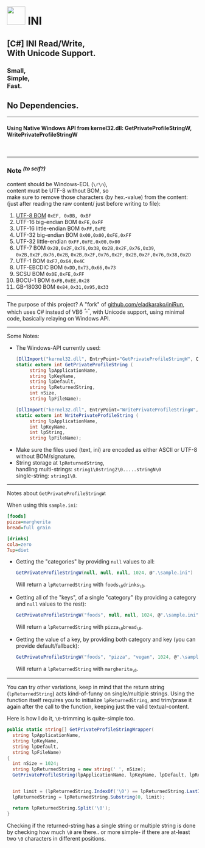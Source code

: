 <h1><img width="48" height="48" alt="" src="ini/icon.ico"/> INI</h1>
<h2>[C#] INI Read/Write,<br/>With Unicode Support.</h2>
<h3>Small, <br/>Simple, <br/>Fast.</h3>
<h2>No Dependencies.</h2>
<hr/>
<h4>Using Native Windows API from kernel32.dll: GetPrivateProfileStringW, WritePrivateProfileStringW</h4>

<br/>
<hr/>

<h3>Note <sup><em>(to self?)</em></sup></h3>
content should be Windows-EOL (<code>\r\n</code>), <br/>
content must be UTF-8 without BOM, so <br/>
make sure to remove those characters (by hex.-value) from the content: <br/>
(just after reading the raw content/ just before writing to file):
<ol>
<li>
<a href="https://en.wikipedia.org/wiki/Byte_order_mark">UTF-8 BOM</a> <code>0xEF, 0xBB, 0xBF</code>
</li>
<li>
UTF-16 big-endian BOM <code>0xFE,0xFF</code>
</li>
<li>
UTF-16 little-endian BOM <code>0xFF,0xFE</code>
</li>
<li>
UTF-32 big-endian BOM <code>0x00,0x00,0xFE,0xFF</code>
</li>
<li>
UTF-32 little-endian <code>0xFF,0xFE,0x00,0x00</code>
</li>
<li>
UTF-7 BOM <code>0x2B,0x2F,0x76,0x38</code>, <code>0x2B,0x2F,0x76,0x39</code>, <code>0x2B,0x2F,0x76,0x2B</code>, <code>0x2B,0x2F,0x76,0x2F</code>, <code>0x2B,0x2F,0x76,0x38,0x2D</code>
</li>
<li>
UTF-1 BOM <code>0xF7,0x64,0x4C</code>
</li>
<li>
UTF-EBCDIC BOM <code>0xDD,0x73,0x66,0x73</code>
</li>
<li>
SCSU BOM <code>0x0E,0xFE,0xFF</code>
</li>
<li>
BOCU-1 BOM <code>0xFB,0xEE,0x28</code>
</li>
<li>
GB-18030 BOM <code>0x84,0x31,0x95,0x33</code> 
</li>
</ol>

<hr/>

The purpose of this project?
A "fork" of <a href="https://github.com/eladkarako/iniRun/">github.com/eladkarako/iniRun</a>,<br/>
which uses C# instead of VB6 <sup><em>^_^</em></sup>, with Unicode support, using minimal code, basically relaying on Windows API.

<hr/>
Some Notes:


<ul>
<li>The Windows-API currently used:

```c#
[DllImport("kernel32.dll", EntryPoint="GetPrivateProfileStringW", CharSet=CharSet.Unicode)]
static extern int GetPrivateProfileString ( 
	 string lpApplicationName,
	 string lpKeyName,
	 string lpDefault,
	 string lpReturnedString,
	 int nSize,
	 string lpFileName);

[DllImport("kernel32.dll", EntryPoint="WritePrivateProfileStringW", CharSet=CharSet.Unicode)]
static extern int WritePrivateProfileString ( 
	 string lpApplicationName,
	 int lpKeyName,
	 int lpString,
	 string lpFileName);
```

</li>
<li>
Make sure the files used (text, ini) are encoded as either ASCII or UTF-8 without BOM/signature.
</li>
<li>
String storage at <code>lpReturnedString</code>,<br/>
handling multi-strings: <code>string1\0string2\0.....stringN\0</code><br/>
single-string: <code>string1\0</code>.
</li>
</ul>

<hr/>

Notes about <code>GetPrivateProfileStringW</code>:

When using this <code>sample.ini</code>:

```ini
[foods]
pizza=margherita
bread=full grain

[drinks]
cola=zero
7up=diet
```

<ul>
<li>Getting the "categories" by providing <code>null</code> values to all:

```c#
GetPrivateProfileStringW(null, null, null, 1024, @".\sample.ini")
```

Will return a <code>lpReturnedString</code> with <code>foods<sub>\0</sub>drinks<sub>\0</sub></code>.
</li>
<li>Getting all of the "keys", of a single "category" (by providing a category and <code>null</code> values to the rest):

```c#
GetPrivateProfileStringW("foods", null, null, 1024, @".\sample.ini")
```

Will return a <code>lpReturnedString</code> with <code>pizza<sub>\0</sub>bread<sub>\0</sub></code>.
</li>

<li>Getting the value of a key, by providing both category and key (you can provide default/fallback):

```c#
GetPrivateProfileStringW("foods", "pizza", "vegan", 1024, @".\sample.ini")
```

Will return a <code>lpReturnedString</code> with <code>margherita<sub>\0</sub></code>.
</li>
</ul>

<hr/>

You can try other variations, keep in mind that the return string (<code>lpReturnedString</code>) acts kind-of-funny
on single/multiple strings. Using the function itself requires you to initialize <code>lpReturnedString</code>,
and trim/prase it again after the call to the function, keeping just the valid textual-content.

Here is how I do it, <code>\0</code>-trimming is quite-simple too.

```c#
public static string[] GetPrivateProfileStringWrapper(
  string lpApplicationName,
  string lpKeyName,
  string lpDefault,
  string lpFileName)
{
  int nSize = 1024;
  string lpReturnedString = new string(' ', nSize);
  GetPrivateProfileString(lpApplicationName, lpKeyName, lpDefault, lpReturnedString, nSize, lpFileName);


  int limit = (lpReturnedString.IndexOf('\0') == lpReturnedString.LastIndexOf('\0')) ? lpReturnedString.LastIndexOf('\0') : lpReturnedString.LastIndexOf('\0') - 1; //single string (\0 at the end) or multi-string-separated-with-\0 (\0 is a separator and we need to remove "last empty-cell" too).
  lpReturnedString = lpReturnedString.Substring(0, limit);

  return lpReturnedString.Split('\0');
}
```

Checking if the returned-string has a single string or multiple string is done by checking how much <code>\0</code> are there.. 
or more simple- if there are at-least two <code>\0</code> characters in different positions.

<br/>